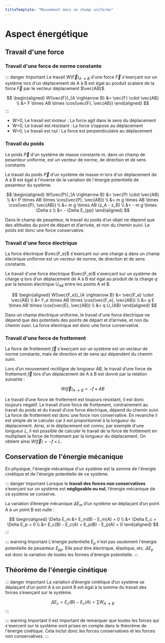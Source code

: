 ```yaml
---
titleTemplate: "Mouvement dans un champ uniforme"
---
```


# Aspect énergétique

## Travail d'une force

### Travail d'une force de norme constante

::: danger Important
Le travail $W(\vec{F})_{A \rightarrow B}$ d'une force $\vec{F}$ s'exerçant sur un système lors d'un déplacement de A à B est égal au produit scalaire de la force $\vec{F}$ par le vecteur déplacement $\vec{AB}$.

$$
\begin{aligned}
W(\vec{F})_{A \rightarrow B} &= \vec{F} \cdot \vec{AB} \\
&= F \times AB \times \cos(\vec{F}, \vec{AB})
\end{aligned}
$$
:::

- W>0, Le travail est moteur : La force agit dans le sens du déplacement
- W<0, Le travail est résistant : La force s’oppose au déplacement
- W=0, Le travail est nul : La force est perpendiculaire au déplacement

### Travail du poids

Le poids $\vec{P}$ d'un système de masse constante $m$, dans un champ de pesanteur uniforme, est un vecteur de norme, de direction et de sens constants.

Le travail du poids $\vec{P}$ d'un système de masse $m$ lors d'un déplacement de A à B est égal à l'inverse de la variation de l'énergie potentielle de pesanteur du système.

$$
\begin{aligned}
W(\vec{P})_{A \rightarrow B} &= \vec{P} \cdot \vec{AB} \\
&= P \times AB \times \cos(\vec{P}, \vec{AB}) \\
&= m g \times AB \times \cos(\vec{P}, \vec{AB}) \\
&= m g \times AB (z_A - z_B) \\
&= - m g \times \Delta z \\
&= - \Delta E_{pp}
\end{aligned}
$$

Dans le champ de pesanteur, le travail du poids d’un objet ne dépend que des altitudes du point de départ et d’arrivée, et non du chemin suivi. Le poids est donc une force conservative.

### Travail d'une force électrique

La force électrique $\vec{F_e}$ s'exerçant sur une charge $q$ dans un champ électrique uniforme est un vecteur de norme, de direction et de sens constants.

Le travail d'une force électrique $\vec{F_e}$ s'exerçant sur un système de charge $q$ lors d'un déplacement de A à B est égal au produit de la charge $q$ par la tension électrique $U_{AB}$ entre les points A et B.

$$
\begin{aligned}
W(\vec{F_e})_{A \rightarrow B} &= \vec{F_e} \cdot \vec{AB} \\
&= F_e \times AB \times \cos(\vec{F_e}, \vec{AB}) \\
&= q E \times AB \times \cos(\vec{E}, \vec{AB}) \\
&= q U_{AB}
\end{aligned}
$$

Dans un champ électrique uniforme, le travail d'une force électrique ne dépend que des potentiels des points de départ et d’arrivée, et non du chemin suivi. La force électrique est donc une force conservative.

### Travail d'une force de frottement

La force de frottement $\vec{f}$ s'exerçant sur un système est un vecteur de norme constante, mais de direction et de sens qui dépendent du chemin suivi.

Lors d’un mouvement rectiligne de longueur AB, le travail d’une force de frottement $\vec{f}$ lors d’un déplacement de A à B est donné par la relation suivante :

$$
W(\vec{f})_{A \rightarrow B} = - f \times AB
$$

Le travail d’une force de frottement est toujours résistant, il est donc toujours négatif. Le travail d’une force de frottement, contrairement au travail du poids et du travail d’une force électrique, dépend du chemin suivi. La force de frottement est donc une force non conservative. En revanche il est simple de le calculer car il est proportionnel à la longueur du déplacement. Ainsi, si le déplacement est connu, par exemple d'une longueur $L$, il est possible de calculer le travail de la force de frottement en multipliant la force de frottement par la longueur du déplacement. On obtient ainsi $W(\vec{f}) = - f \times L$.


## Conservation de l'énergie mécanique

En physique, l'énergie mécanique d'un système est la somme de l'énergie cinétique et de l'énergie potentielle de ce système.

::: danger Important
Lorsque le **travail des forces non conservatives** s’exerçant sur un système est **négligeable ou nul**, l’énergie mécanique de ce système se conserve.

La variation d’énergie mécanique $\Delta E_m$ d’un système se déplaçant d’un point A à un point B est nulle :

$$
\begin{aligned}
\Delta E_m &= E_m(B) - E_m(A) = 0 \\
&= \Delta E_c + \Delta E_p = 0 \\
&= E_c(B) - E_c(A) + E_p(B) - E_p(A) = 0
\end{aligned}
$$
:::

::: warning Important
L'énergie potentielle $E_p$ n'est pas seulement l'énergie potentielle de pesanteur $E_{pp}$. Elle peut être électrique, élastique, etc. $\Delta E_p$ est donc la variation de toutes les formes d'énergie potentielle.
:::

## Théorème de l'énergie cinétique

::: danger Important
La variation d’énergie cinétique d’un système se déplaçant d’un point A à un point B est égal à la somme du travail des forces s’exerçant sur le système.

$$
\Delta E_c = E_c(B) - E_c(A) = \sum W_{A \rightarrow B}
$$
:::

::: warning Important
Il est important de remarquer que toutes les forces qui s'exercent sur le système sont prises en compte dans le théorème de l'énergie cinétique. Cela inclut donc les forces conservatives et les forces non conservatives.
:::